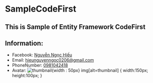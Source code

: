 # SampleCodeFirst
## This is Sample of Entity Framework CodeFirst
## Information:
 * Facebook: [Nguyễn Ngọc Hiếu](https://www.facebook.com/TH.HUST)
 * Email: [hieunguyenngoc0206@gmail.com](mailto:hieunguyenngoc0206@gmail.com)
 * PhoneNumber: [0981042418](tel://0981042418)
 * Avatar: ![thumbnail](http://sanslab.vn/UploadedFiles/files/anh_gai.jpg){width : 50px}
 img[alt=thumbnail] {
   width:150px;
   height:100px;
}
